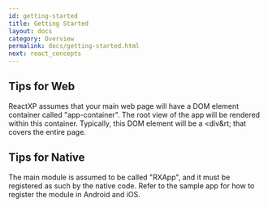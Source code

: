 ```yaml
---
id: getting-started
title: Getting Started
layout: docs
category: Overview
permalink: docs/getting-started.html
next: react_concepts
---
```


## Tips for Web

ReactXP assumes that your main web page will have a DOM element container called "app-container". The root view of the app will be rendered within this container. Typically, this DOM element will be a &lt;div&rt; that covers the entire page.

## Tips for Native

The main module is assumed to be called "RXApp", and it must be registered as such by the native code. Refer to the sample app for how to register the module in Android and iOS.


